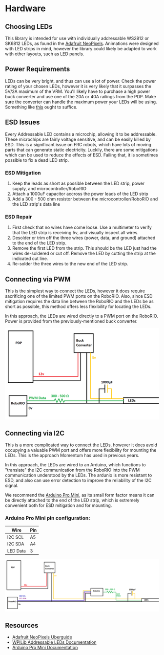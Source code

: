 # Hardware

## Choosing LEDs
This library is intended for use with individually addressable WS2812 or SK6812 LEDs,
as found in the [Adafruit NeoPixels](https://www.adafruit.com/product/1138). Animations
were designed with LED strips in mind, however the library could likely be adapted to
work with other layouts, such as LED panels.

## Power Requirements
LEDs can be very bright, and thus can use a lot of power. Check the power rating
of your chosen LEDs, however it is very likely that it surpasses the 5V/2A
maximum of the VRM. You'll likely have to purchase a high power buck converter and use
one of the 20A or 40A railings from the PDP. Make sure the converter can handle
the maximum power your LEDs will be using. Something like [this](https://www.amazon.com/Aweking-Waterproof-Converter-Regulator-Transformer/dp/B06WVG9KL6)
ought to suffice.

## ESD Issues
Every Addressable LED contains a microchip, allowing it to be addressable. These
microchips are fairly voltage sensitive, and can be easily killed by ESD. This is
a significant issue on FRC robots, which have lots of moving parts that can generate
static electricity. Luckily, there are some mitigations which can be used to reduce the
effects of ESD. Failing that, it is sometimes possible to fix a dead LED strip.

### ESD Mitigation
1. Keep the leads as short as possible between the LED strip, power supply, and microcontroller/RoboRIO
2. Attach a 1000uF capacitor accross the power leads of the LED strip
3. Add a 300 - 500 ohm resistor between the microcontroller/RoboRIO and the LED strip's
data line

### ESD Repair
1. First check that no wires have come loose. Use a multimeter to verify that the LED
strip is receiving 5v, and visually inspect all wires.
2. Desolder or trim off the three wires (power, data, and ground) attached to the end
of the LED strip.
3. Remove the first LED from the strip. This should be the LED just had the wires
de-soldered or cut off. Remove the LED by cutting the strip at the indicated cut line.
4. Re-solder the three wires to the new end of the LED strip.

## Connecting via PWM
This is the simplest way to connect the LEDs, however it does require
sacrificing one of the limited PWM ports on the RoboRIO. Also, since ESD mitigation
requires the data line between the RoboRIO and the LEDs be as short as possible, this
method offers less flexibility for locating the LEDs.

In this approach, the LEDs are wired directly to a PWM port on the RoboRIO. Power is
provided from the previously-mentioned buck converter.

![Connecting via PWM wiring diagram](pics/wiring-pwm.png)

## Connecting via I2C
This is a more complicated way to connect the LEDs, however it does avoid occupying a 
valuable PWM port and offers more flexibility for mounting the LEDs. This is the
approach Momentum has used in previous years.

In this approach, the LEDs are wired to an Arduino, which functions to "translate" the
I2C communication from the RoboRIO into the PWM communication understood by the LEDs.
The ardunio is more resistant to ESD, and also can use error detection to improve
the reliability of the I2C signal.

We recommend the [Arduino Pro Mini](https://store.arduino.cc/usa/arduino-pro-mini), as
its small form factor means it can be directly attached to the end of the LED strip,
which is extremely convenient both for ESD mitigation and for mounting.

### Arduino Pro Mini pin configuration:
| Wire | Pin |
| --- | --- |
| I2C SCL | A5 |
| I2C SDA | A4 |
| LED Data | 3 |

![Connecting via I2C wiring diagram](pics/wiring-i2c.png)

## Resources
- [Adafruit NeoPixels Uberguide](https://learn.adafruit.com/adafruit-neopixel-uberguide)
- [WPILib Addressable LEDs Documentation](https://docs.wpilib.org/en/stable/docs/software/actuators/addressable-leds.html)
- [Arduino Pro Mini Documentation](https://www.arduino.cc/en/pmwiki.php?n=Main/ArduinoBoardProMini)